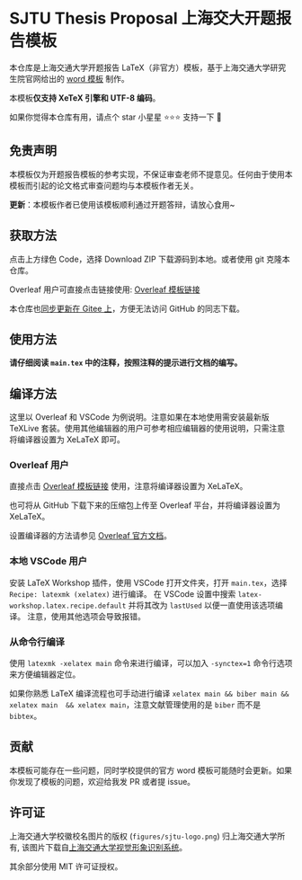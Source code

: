 # SJTU Thesis Proposal 上海交大开题报告模板

本仓库是上海交通大学开题报告 LaTeX（非官方）模板，基于上海交通大学研究生院官网给出的 [word 模板](https://www.gs.sjtu.edu.cn/xzzx/pygl) 制作。

本模板**仅支持 XeTeX 引擎和 UTF-8 编码**。

如果你觉得本仓库有用，请点个 star 小星星 :star::star::star: 支持一下 :star_struck:

## 免责声明

本模板仅为开题报告模板的参考实现，不保证审查老师不提意见。任何由于使用本模板而引起的论文格式审查问题均与本模板作者无关。

**更新**：本模板作者已使用该模板顺利通过开题答辩，请放心食用~

## 获取方法

点击上方绿色 Code，选择 Download ZIP 下载源码到本地。或者使用 git 克隆本仓库。

Overleaf 用户可直接点击链接使用: [Overleaf 模板链接](https://www.overleaf.com/latex/templates/sjtu-thesis-proposal/wpxfhqvwdbwc)

本仓库也[同步更新在 Gitee 上](https://gitee.com/unic0rn/SJTU-Thesis-Proposal)，方便无法访问 GitHub 的同志下载。

## 使用方法

**请仔细阅读 `main.tex` 中的注释，按照注释的提示进行文档的编写。**

## 编译方法

这里以 Overleaf 和 VSCode 为例说明。注意如果在本地使用需安装最新版 TeXLive 套装。使用其他编辑器的用户可参考相应编辑器的使用说明，只需注意将编译器设置为 XeLaTeX 即可。

### Overleaf 用户

直接点击 [Overleaf 模板链接](https://www.overleaf.com/latex/templates/sjtu-thesis-proposal/wpxfhqvwdbwc) 使用，注意将编译器设置为 XeLaTeX。

也可将从 GitHub 下载下来的压缩包上传至 Overleaf 平台，并将编译器设置为 XeLaTeX。

设置编译器的方法请参见 [Overleaf 官方文档](https://www.overleaf.com/learn/how-to/Changing_compiler)。

### 本地 VSCode 用户

安装 LaTeX Workshop 插件，使用 VSCode 打开文件夹，打开 `main.tex`，选择 `Recipe: latexmk (xelatex)` 进行编译。
在 VSCode 设置中搜索 `latex-workshop.latex.recipe.default` 并将其改为 `lastUsed` 以便一直使用该选项编译。
注意，使用其他选项会导致报错。

### 从命令行编译

使用 `latexmk -xelatex main` 命令来进行编译，可以加入 `-synctex=1` 命令行选项来方便编辑器定位。

如果你熟悉 LaTeX 编译流程也可手动进行编译 `xelatex main && biber main && xelatex main  && xelatex main`，注意文献管理使用的是 `biber` 而不是 `bibtex`。

## 贡献

本模板可能存在一些问题，同时学校提供的官方 word 模板可能随时会更新。如果你发现了模板的问题，欢迎给我发 PR 或者提 issue。

## 许可证

上海交通大学校徽校名图片的版权 (`figures/sjtu-logo.png`) 归上海交通大学所有, 该图片下载自[上海交通大学视觉形象识别系统](https://vi.sjtu.edu.cn)。

其余部分使用 MIT 许可证授权。
